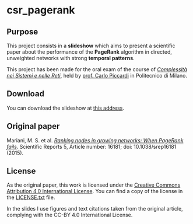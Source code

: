 # csr_pagerank

## Purpose

This project consists in a **slideshow** which aims to present a scientific paper about the performance of the **PageRank** algorithm in directed, unweighted networks with strong **temporal patterns**.

This project has been made for the oral exam of the course of *[Complessità nei Sistemi e nelle Reti](http://home.deib.polimi.it/piccardi/csr.html)*, held by [prof. Carlo Piccardi](http://home.deib.polimi.it/piccardi/) in Politecnico di Milano.

## Download
You can download the slideshow at [this address](https://github.com/pietrodn/csr_pagerank/blob/master/CSR-PageRank.pdf).

## Original paper

Mariani, M. S. et al. *[Ranking nodes in growing networks: When PageRank fails](http://www.nature.com/articles/srep16181)*. Scientific Reports 5, Article number: 16181; doi: 10.1038/srep16181 (2015).

## License

As the original paper, this work is licensed under the [Creative Commons Attribution 4.0 International License](https://creativecommons.org/licenses/by/4.0/).
You can find a copy of the license in the [LICENSE.txt](https://github.com/pietrodn/csr_pagerank/blob/master/LICENSE.txt) file.

In the slides I use figures and text citations taken from the original article, complying with the CC-BY 4.0 International License.
